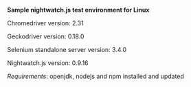 **Sample nightwatch.js test environment for Linux**

Chromedriver version: 2.31

Geckodriver version: 0.18.0

Selenium standalone server version: 3.4.0

Nightwatch.js version: 0.9.16

_Requirements_: openjdk, nodejs and npm installed and updated